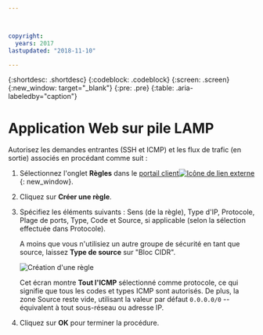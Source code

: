 ```yaml
---



copyright:
  years: 2017
lastupdated: "2018-11-10"

---
```


{:shortdesc: .shortdesc}
{:codeblock: .codeblock}
{:screen: .screen}
{:new_window: target="_blank"}
{:pre: .pre}
{:table: .aria-labeledby="caption"}

# Application Web sur pile LAMP
Autorisez les demandes entrantes (SSH et ICMP) et les flux de trafic (en sortie) associés en procédant comme suit :

1. Sélectionnez l'onglet **Règles** dans le [portail client![Icône de lien externe](../../icons/launch-glyph.svg "Icône de lien externe")](https://control.softlayer.com/){: new_window}.
2.	Cliquez sur **Créer une règle**.
3.	Spécifiez les éléments suivants : Sens (de la règle), Type d'IP, Protocole, Plage de ports, Type, Code et Source, si applicable (selon la sélection effectuée dans Protocole). 

	A moins que vous n'utilisiez un autre groupe de sécurité en tant que source, laissez **Type de source** sur "Bloc CIDR".
	
	![Création d'une règle](rule_sg.jpg)
	
	Cet écran montre **Tout l'ICMP** sélectionné comme protocole, ce qui signifie que tous les codes et types ICMP sont autorisés. De plus, la zone Source reste vide, utilisant la valeur par défaut `0.0.0.0/0` -- équivalent à tout sous-réseau ou adresse IP.

4.	Cliquez sur **OK** pour terminer la procédure.
